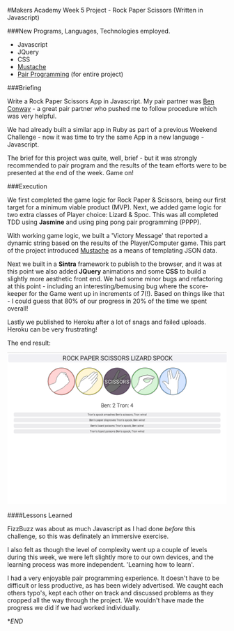 #Makers Academy Week 5 Project - Rock Paper Scissors (Written in Javascript)  
   
###New Programs, Languages, Technologies employed.  
    
+ Javascript
+ JQuery
+ CSS
+ [Mustache](http://mustache.github.io/)
+ [Pair Programming](http://www.jayway.com/2014/05/11/ping-pong-pairing-over-git/) (for entire project)
    
###Briefing
   
Write a Rock Paper Scissors App in Javascript. My pair partner was [Ben Conway](https://github.com/Benc93) - a great pair partner who pushed me to follow procedure which was very helpful. 
   
We had already built a similar app in Ruby as part of a previous Weekend Challenge - now it was time to try the same App in a new language - Javascript. 
   
The brief for this project was quite, well, brief - but it was strongly recommended to pair program and the results of the team efforts were to be presented at the end of the week. Game on!
    
###Execution
   
We first completed the game logic for Rock Paper & Scissors, being our first target for a minimum viable product (MVP). Next, we added game logic for two extra classes of Player choice: Lizard & Spoc. This was all completed TDD using **Jasmine** and using ping pong pair programming (PPPP). 
   
With working game logic, we built a 'Victory Message' that reported a dynamic string based on the results of the Player/Computer game. This part of the project introduced [Mustache](http://mustache.github.io/) as a means of templating JSON data. 
   
Next we built in a **Sintra** framework to publish to the browser, and it was at this point we also added **JQuery** animations and some **CSS** to build a slightly more aesthetic front end. We had some minor bugs and refactoring at this point - including an interesting/bemusing bug where the score-keeper for the Game went up in increments of 7(!). Based on things like that - I could guess that 80% of our progress in 20% of the time we spent overall!  
   
Lastly we published to Heroku after a lot of snags and failed uploads. Heroku can be very frustrating! 
   
The end result:
   
![alt text](images/RPSJS.png
"Rock Paper Scissors Lizard Spock")

####Lessons Learned
    
FizzBuzz was about as much Javascript as I had done *before* this challenge, so this was definately an immersive exercise. 
   
I also felt as though the level of complexity went up a couple of levels during this week, we were left slightly more to our own devices, and the learning process was more independent. 'Learning how to learn'. 
   
I had a very enjoyable pair programming experience. It doesn't have to be difficult or less productive, as has been widely advertised. We caught each others typo's, kept each other on track and discussed problems as they cropped all the way through the project. We wouldn't have made the progress we did if we had worked individually.  
    
    
**END*
